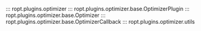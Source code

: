 ::: ropt.plugins.optimizer
::: ropt.plugins.optimizer.base.OptimizerPlugin
::: ropt.plugins.optimizer.base.Optimizer
::: ropt.plugins.optimizer.base.OptimizerCallback
::: ropt.plugins.optimizer.utils

